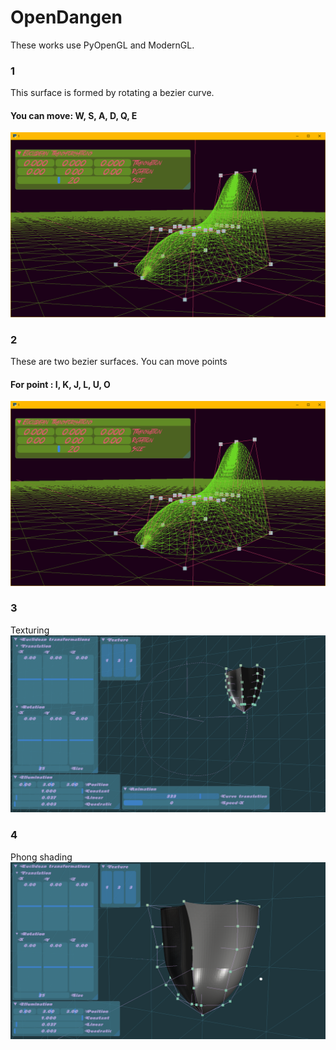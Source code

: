 # OpenDangen
These works use PyOpenGL and ModernGL.

### 1
This surface is formed by rotating a bezier curve.
#### You can move: W, S, A, D, Q, E


![](https://github.com/OlegZZH/OpenDangen/blob/b0148f037ba6a99e317cd3876e4c7c84913b2661/exemple/%D0%A1%D0%BD%D0%B8%D0%BC%D0%BE%D0%BA.PNG?raw=true)
### 2
These are two bezier surfaces. You can move points
#### For point : I, K, J, L, U, O

![](https://github.com/OlegZZH/OpenDangen/blob/master/exemple/%D0%A1%D0%BD%D0%B8%D0%BC%D0%BE%D0%BA1.PNG?raw=true)

### 3
Texturing
![](https://github.com/OlegZZH/OpenDangen/blob/master/exemple/%D0%A1%D0%BD%D0%B8%D0%BC%D0%BE%D0%BA3.PNG?raw=true)

### 4
 Phong shading
![](https://github.com/OlegZZH/OpenDangen/blob/master/exemple/%D0%A1%D0%BD%D0%B8%D0%BC%D0%BE%D0%BA2.PNG)
